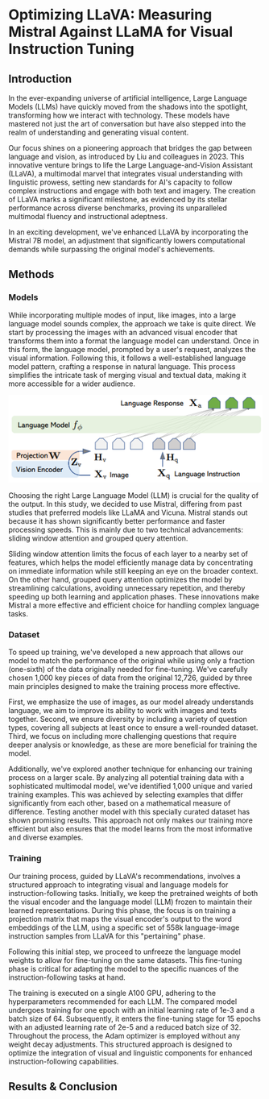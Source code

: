 # Optimizing LLaVA: Measuring Mistral Against LLaMA for Visual Instruction Tuning

## Introduction

In the ever-expanding universe of artificial intelligence, Large Language Models (LLMs) have quickly moved from the shadows into the spotlight, transforming how we interact with technology. These models have mastered not just the art of conversation but have also stepped into the realm of understanding and generating visual content. 

Our focus shines on a pioneering approach that bridges the gap between language and vision, as introduced by Liu and colleagues in 2023. This innovative venture brings to life the Large Language-and-Vision Assistant (LLaVA), a multimodal marvel that integrates visual understanding with linguistic prowess, setting new standards for AI's capacity to follow complex instructions and engage with both text and imagery. The creation of LLaVA marks a significant milestone, as evidenced by its stellar performance across diverse benchmarks, proving its unparalleled multimodal fluency and instructional adeptness.

In an exciting development, we've enhanced LLaVA by incorporating the Mistral 7B model, an adjustment that significantly lowers computational demands while surpassing the original model's achievements. 


## Methods

### Models
While incorporating multiple modes of input, like images, into a large language model sounds complex, the approach we take is quite direct. We start by processing the images with an advanced visual encoder that transforms them into a format the language model can understand. Once in this form, the language model, prompted by a user's request, analyzes the visual information. Following this, it follows a well-established language model pattern, crafting a response in natural language. This process simplifies the intricate task of merging visual and textual data, making it more accessible for a wider audience.

<center><img src="assets/llavaarch.PNG" width=600></center>

Choosing the right Large Language Model (LLM) is crucial for the quality of the output. In this study, we decided to use Mistral, differing from past studies that preferred models like LLaMA and Vicuna. Mistral stands out because it has shown significantly better performance and faster processing speeds. This is mainly due to two technical advancements: sliding window attention and grouped query attention.

Sliding window attention limits the focus of each layer to a nearby set of features, which helps the model efficiently manage data by concentrating on immediate information while still keeping an eye on the broader context. On the other hand, grouped query attention optimizes the model by streamlining calculations, avoiding unnecessary repetition, and thereby speeding up both learning and application phases. These innovations make Mistral a more effective and efficient choice for handling complex language tasks.


### Dataset

To speed up training, we've developed a new approach that allows our model to match the performance of the original while using only a fraction (one-sixth) of the data originally needed for fine-tuning. We've carefully chosen 1,000 key pieces of data from the original 12,726, guided by three main principles designed to make the training process more effective.

First, we emphasize the use of images, as our model already understands language, we aim to improve its ability to work with images and texts together. Second, we ensure diversity by including a variety of question types, covering all subjects at least once to ensure a well-rounded dataset. Third, we focus on including more challenging questions that require deeper analysis or knowledge, as these are more beneficial for training the model.

Additionally, we've explored another technique for enhancing our training process on a larger scale. By analyzing all potential training data with a sophisticated multimodal model, we've identified 1,000 unique and varied training examples. This was achieved by selecting examples that differ significantly from each other, based on a mathematical measure of difference. Testing another model with this specially curated dataset has shown promising results. This approach not only makes our training more efficient but also ensures that the model learns from the most informative and diverse examples.

### Training

Our training process, guided by LLaVA's recommendations, involves a structured approach to integrating visual and language models for instruction-following tasks. Initially, we keep the pretrained weights of both the visual encoder and the language model (LLM) frozen to maintain their learned representations. During this phase, the focus is on training a projection matrix that maps the visual encoder's output to the word embeddings of the LLM, using a specific set of 558k language-image instruction samples from LLaVA for this "pertaining" phase.

Following this initial step, we proceed to unfreeze the language model weights to allow for fine-tuning on the same datasets. This fine-tuning phase is critical for adapting the model to the specific nuances of the instruction-following tasks at hand.

The training is executed on a single A100 GPU, adhering to the hyperparameters recommended for each LLM. The compared model undergoes training for one epoch with an initial learning rate of 1e-3 and a batch size of 64. Subsequently, it enters the fine-tuning stage for 15 epochs with an adjusted learning rate of 2e-5 and a reduced batch size of 32. Throughout the process, the Adam optimizer is employed without any weight decay adjustments. This structured approach is designed to optimize the integration of visual and linguistic components for enhanced instruction-following capabilities.
   
## Results & Conclusion
